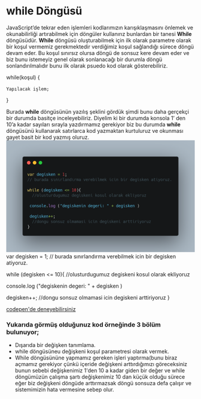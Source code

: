 # while Döngüsü

JavaScript’de tekrar eden işlemleri kodlarımızın karışıklaşmasını önlemek ve okunabilirliği artırabilmek için döngüler kullanırız bunlardan bir tanesi **While** döngüsüdür.  **While** döngüsü oluşturabilmek için ilk olarak parametre olarak bir koşul vermemiz gerekmektedir verdiğimiz koşul sağlandığı sürece döngü devam eder. Bu koşul sınırsız olursa döngü de sonsuz kere devam eder ve biz bunu istemeyiz genel olarak sonlanacağı bir durumla döngü sonlandırılmalıdır bunu ilk olarak psuedo kod olarak gösterebiliriz. 

 

while(koşul) {

    Yapılacak işlem;

}



Burada **while** döngüsünün yazılış şeklini gördük şimdi bunu daha gerçekçi bir durumda basitçe inceleyebiliriz. Diyelim ki bir durumda konsola 1’ den 10’a kadar sayıları sırayla yazdırmamız gerekiyor biz bu durumda **while** döngüsünü kullanarak satırlarca kod yazmaktan kurtuluruz ve okunması gayet basit bir kod yazmış oluruz.
![codExample](codeExamples.png)
var degisken = 1;
// burada sınırlandırma verebilmek icin bir degisken atiyoruz.
  
while (degisken <= 10){
  //olusturdugumuz degiskeni kosul olarak ekliyoruz
 
 console.log ("degiskenin degeri: " + degisken ) 
  
 degisken++;
  //dongu sonsuz olmamasi icin degiskeni arttiriyoruz
}


[codepen'de deneyebilirsiniz](https://codepen.io/Zodyrike/pen/ZqBdvL?editors=1111)
### Yukarıda görmüş olduğunuz kod örneğinde 3 bölüm bulunuyor;
- Dışarıda bir değişken tanımlama.
- while döngüsüneu değişkeni koşul parametresi olarak vermek.
- While döngüsününe yapmamız gereken işleri yaptırma(bunu biraz açmamız gerekiyor çünkü içeride değişkeni arttırdığımızı göreceksiniz bunun sebebi değişkenimiz 1'den 10 a kadar giden bir değer ve while döngümüzün çalışma şartı değişkenimiz 10 dan küçük olduğu sürece eğer biz değişkeni döngüde arttırmazsak döngü sonsuza defa çalışır ve sistemimizin hata vermesine sebep olur.

